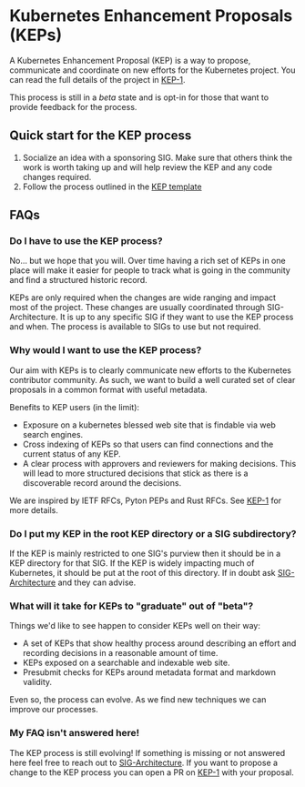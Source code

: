 # Kubernetes Enhancement Proposals (KEPs)

A Kubernetes Enhancement Proposal (KEP) is a way to propose, communicate and coordinate on new efforts for the Kubernetes project.
You can read the full details of the project in [KEP-1](0001-kubernetes-enhancement-proposal-process.md).

This process is still in a _beta_ state and is opt-in for those that want to provide feedback for the process.

## Quick start for the KEP process

1. Socialize an idea with a sponsoring SIG.
   Make sure that others think the work is worth taking up and will help review the KEP and any code changes required.
2. Follow the process outlined in the [KEP template](0000-kep-template.md)

## FAQs

### Do I have to use the KEP process?

No... but we hope that you will.
Over time having a rich set of KEPs in one place will make it easier for people to track what is going in the community and find a structured historic record.

KEPs are only required when the changes are wide ranging and impact most of the project.
These changes are usually coordinated through SIG-Architecture.
It is up to any specific SIG if they want to use the KEP process and when.
The process is available to SIGs to use but not required.

### Why would I want to use the KEP process?

Our aim with KEPs is to clearly communicate new efforts to the Kubernetes contributor community.
As such, we want to build a well curated set of clear proposals in a common format with useful metadata.

Benefits to KEP users (in the limit):
* Exposure on a kubernetes blessed web site that is findable via web search engines.
* Cross indexing of KEPs so that users can find connections and the current status of any KEP.
* A clear process with approvers and reviewers for making decisions.
  This will lead to more structured decisions that stick as there is a discoverable record around the decisions.

We are inspired by IETF RFCs, Pyton PEPs and Rust RFCs.
See [KEP-1](0001-kubernetes-enhancement-proposal-process.md) for more details.

### Do I put my KEP in the root KEP directory or a SIG subdirectory?

If the KEP is mainly restricted to one SIG's purview then it should be in a KEP directory for that SIG.
If the KEP is widely impacting much of Kubernetes, it should be put at the root of this directory.
If in doubt ask [SIG-Architecture](https://github.com/kubernetes/community/tree/master/sig-architecture) and they can advise.

### What will it take for KEPs to "graduate" out of "beta"?

Things we'd like to see happen to consider KEPs well on their way:
* A set of KEPs that show healthy process around describing an effort and recording decisions in a reasonable amount of time.
* KEPs exposed on a searchable and indexable web site.
* Presubmit checks for KEPs around metadata format and markdown validity.

Even so, the process can evolve. As we find new techniques we can improve our processes.

### My FAQ isn't answered here!

The KEP process is still evolving!
If something is missing or not answered here feel free to reach out to [SIG-Architecture](https://github.com/kubernetes/community/tree/master/sig-architecture).
If you want to propose a change to the KEP process you can open a PR on [KEP-1](0001-kubernetes-enhancement-proposal-process.md) with your proposal.
